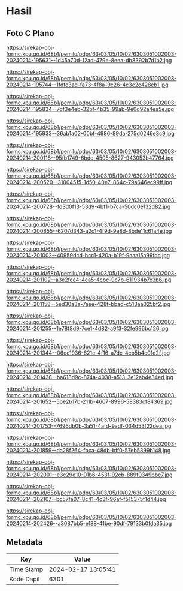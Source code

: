 # Hasil

## Foto C Plano

https://sirekap-obj-formc.kpu.go.id/68b1/pemilu/pdpr/63/03/05/10/02/6303051002003-20240214-195631--1d45a70d-12ad-479e-8eea-db8392b7d1b2.jpg

https://sirekap-obj-formc.kpu.go.id/68b1/pemilu/pdpr/63/03/05/10/02/6303051002003-20240214-195744--1fdfc3ad-fa73-4f8a-9c26-4c3c2c428eb1.jpg

https://sirekap-obj-formc.kpu.go.id/68b1/pemilu/pdpr/63/03/05/10/02/6303051002003-20240214-195834--7df3e4eb-32bf-4b35-99ab-9e0d92a4ea5e.jpg

https://sirekap-obj-formc.kpu.go.id/68b1/pemilu/pdpr/63/03/05/10/02/6303051002003-20240214-195933--36ab1a02-00bf-4986-89da-275d0246e3c9.jpg

https://sirekap-obj-formc.kpu.go.id/68b1/pemilu/pdpr/63/03/05/10/02/6303051002003-20240214-200118--95fb1749-6bdc-4505-8627-943053b47764.jpg

https://sirekap-obj-formc.kpu.go.id/68b1/pemilu/pdpr/63/03/05/10/02/6303051002003-20240214-200520--31004515-1d50-40e7-864c-79a646ec99ff.jpg

https://sirekap-obj-formc.kpu.go.id/68b1/pemilu/pdpr/63/03/05/10/02/6303051002003-20240214-200728--fd3d0f13-53d9-4bf1-b7ca-50dc0e132d82.jpg

https://sirekap-obj-formc.kpu.go.id/68b1/pemilu/pdpr/63/03/05/10/02/6303051002003-20240214-200855--6207d343-a2c1-4f9d-9e8d-8bde11c61a4e.jpg

https://sirekap-obj-formc.kpu.go.id/68b1/pemilu/pdpr/63/03/05/10/02/6303051002003-20240214-201002--40959dcd-bcc1-420a-b19f-9aaa15a99fdc.jpg

https://sirekap-obj-formc.kpu.go.id/68b1/pemilu/pdpr/63/03/05/10/02/6303051002003-20240214-201102--a3e2fcc4-4ca5-4cbc-9c7b-611934b7c3b6.jpg

https://sirekap-obj-formc.kpu.go.id/68b1/pemilu/pdpr/63/03/05/10/02/6303051002003-20240214-201158--5ed30a3a-7aee-428f-bbad-c513aa025bf2.jpg

https://sirekap-obj-formc.kpu.go.id/68b1/pemilu/pdpr/63/03/05/10/02/6303051002003-20240214-201255--1e78f8d9-7ce1-4d82-a9f3-32fe996bc126.jpg

https://sirekap-obj-formc.kpu.go.id/68b1/pemilu/pdpr/63/03/05/10/02/6303051002003-20240214-201344--06ec1936-621e-4f16-a7dc-4cb5b4c01d2f.jpg

https://sirekap-obj-formc.kpu.go.id/68b1/pemilu/pdpr/63/03/05/10/02/6303051002003-20240214-201438--ba618d9c-874a-4038-a513-3e12ab4e34ed.jpg

https://sirekap-obj-formc.kpu.go.id/68b1/pemilu/pdpr/63/03/05/10/02/6303051002003-20240214-201652--5be2b17b-211b-4607-8996-58383cf84369.jpg

https://sirekap-obj-formc.kpu.go.id/68b1/pemilu/pdpr/63/03/05/10/02/6303051002003-20240214-201753--7696db0b-3a51-4afd-9adf-034d53f22dea.jpg

https://sirekap-obj-formc.kpu.go.id/68b1/pemilu/pdpr/63/03/05/10/02/6303051002003-20240214-201859--da28f264-fbca-48db-bff0-57eb5399b148.jpg

https://sirekap-obj-formc.kpu.go.id/68b1/pemilu/pdpr/63/03/05/10/02/6303051002003-20240214-202001--e3c29d10-01b6-453f-92cb-889f0349bbe7.jpg

https://sirekap-obj-formc.kpu.go.id/68b1/pemilu/pdpr/63/03/05/10/02/6303051002003-20240214-202107--bc57fa07-8c41-4c3f-96af-f515375f1d44.jpg

https://sirekap-obj-formc.kpu.go.id/68b1/pemilu/pdpr/63/03/05/10/02/6303051002003-20240214-202426--a3087bb5-e188-41be-90df-79133b0fda35.jpg


## Metadata

| Key        | Value               |
| ---------- | ------------------- |
| Time Stamp | 2024-02-17 13:05:41 |
| Kode Dapil | 6301                |



